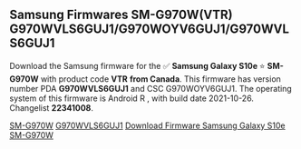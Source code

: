 <h2>Samsung Firmwares SM-G970W(VTR) G970WVLS6GUJ1/G970WOYV6GUJ1/G970WVLS6GUJ1</h2>
Download the Samsung firmware for the ✅ <strong>Samsung Galaxy S10e </strong> ⭐ <strong>SM-G970W</strong> with product code <strong>VTR</strong> <strong> from Canada</strong>. This firmware has version number PDA <strong>G970WVLS6GUJ1</strong> and CSC G970WOYV6GUJ1. The operating system of this firmware is Android R , with build date 2021-10-26. Changelist <strong>22341008</strong>.


[SM-G970W](https://samfirm.shop/samsung/model/SM-G970W)
[G970WVLS6GUJ1](https://samfirm.shop/samsung/pda/G970WVLS6GUJ1)
[Download Firmware Samsung Galaxy S10e SM-G970W](https://samfirm.shop/samsung/firmware/468354)
